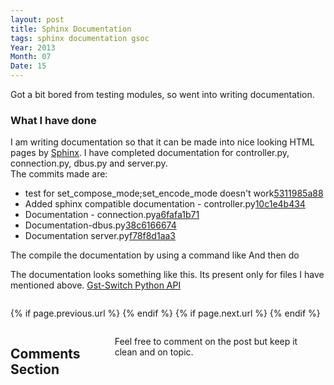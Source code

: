 ```yaml
---
layout: post
title: Sphinx Documentation
tags: sphinx documentation gsoc
Year: 2013
Month: 07
Date: 15
---
```


<p>
	Got a bit bored from testing modules, so went into writing documentation.
</p>
<h3>What I have done</h3>
<p>
	I am writing documentation so that it can be made into nice looking HTML pages by <a href="http://sphinx-doc.org/">Sphinx</a>. I have completed documentation for controller.py, connection.py, dbus.py and server.py.
	<br>
	The commits made are:
	<ul>
		<li>test for set_compose_mode;set_encode_mode doesn't work<a href="https://github.com/hyades/gst-switch/commit/5311985a8872aeb215aebbfa89182e8cf2b6848b">5311985a88</a></li>
		<li>Added sphinx compatible documentation - controller.py<a href="https://github.com/hyades/gst-switch/commit/10c1e4b43402d2da5f999c9cea4605ba9cef2c1f">10c1e4b434</a></li>
		<li>Documentation - connection.py<a href="https://github.com/hyades/gst-switch/commit/a6fafa1b71a9fd35335a0a177fd66aa595a0d13c">a6fafa1b71</a></li>
		<li>Documentation-dbus.py<a href="https://github.com/hyades/gst-switch/commit/38c6166674af56706b7718c106fbfe26e842f27a">38c6166674</a></li>
		<li>Documentation server.py<a href="https://github.com/hyades/gst-switch/commit/f78f8d1aa35e58996a01fceb2c26d10fc8d76c42">f78f8d1aa3</a></li>
	</ul>
</p>
<p>
	The compile the documentation by using a command like
	<script src="https://gist.github.com/hyades/6000586.js"></script>
	And then do
	<script src="https://gist.github.com/hyades/6000600.js"></script>
</p>
<p>
	The documentation looks something like this. Its present only for files I have mentioned above.
	<a href="http://hyades.github.io/gst-switch/">Gst-Switch Python API</a>
</p>

<div class="row">	
	<div class="span9 column">
			<p class="pull-right">{% if page.previous.url %} <a href="{{page.previous.url}}" title="Previous Post: {{page.previous.title}}"><i class="icon-chevron-left"></i></a> 	{% endif %}   {% if page.next.url %} 	<a href="{{page.next.url}}" title="Next Post: {{page.next.title}}"><i class="icon-chevron-right"></i></a> 	{% endif %} </p>  
	</div>

</div>

<div class="row">	
    <div class="span9 columns">    
		<h2>Comments Section</h2>
	    <p>Feel free to comment on the post but keep it clean and on topic.</p>	
		<div id="disqus_thread"></div>
		<script type="text/javascript">
			/* * * CONFIGURATION VARIABLES: EDIT BEFORE PASTING INTO YOUR WEBPAGE * * */
			var disqus_shortname = 'aayushahuja'; // required: replace example with your forum shortname
			
			
			/* * * DON'T EDIT BELOW THIS LINE * * */
			(function() {
				var dsq = document.createElement('script'); dsq.type = 'text/javascript'; dsq.async = true;
				dsq.src = 'http://' + disqus_shortname + '.disqus.com/embed.js';
				(document.getElementsByTagName('head')[0] || document.getElementsByTagName('body')[0]).appendChild(dsq);
			})();
		</script>
		<noscript>Please enable JavaScript to view the <a href="http://disqus.com/?ref_noscript">comments powered by Disqus.</a></noscript>
		<a href="http://disqus.com" class="dsq-brlink">blog comments powered by <span class="logo-disqus">Disqus</span></a>
	</div>
</div>

<!-- Twitter -->
<script>!function(d,s,id){var js,fjs=d.getElementsByTagName(s)[0];if(!d.getElementById(id)){js=d.createElement(s);js.id=id;js.src="//platform.twitter.com/widgets.js";fjs.parentNode.insertBefore(js,fjs);}}(document,"script","twitter-wjs");</script>

<!-- Google + -->
<script type="text/javascript">
  (function() {
    var po = document.createElement('script'); po.type = 'text/javascript'; po.async = true;
    po.src = 'https://apis.google.com/js/plusone.js';
    var s = document.getElementsByTagName('script')[0]; s.parentNode.insertBefore(po, s);
  })();
</script>
<!-- Written by hyades -->

